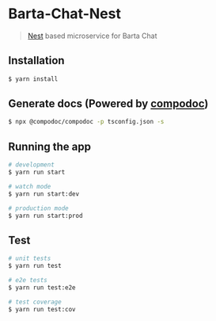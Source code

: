 # Barta-Chat-Nest

> [Nest](https://github.com/nestjs/nest) based microservice for Barta Chat

## Installation

```bash
$ yarn install
```

## Generate docs (Powered by [compodoc](https://compodoc.app))
```bash
$ npx @compodoc/compodoc -p tsconfig.json -s
```

## Running the app

```bash
# development
$ yarn run start

# watch mode
$ yarn run start:dev

# production mode
$ yarn run start:prod
```

## Test

```bash
# unit tests
$ yarn run test

# e2e tests
$ yarn run test:e2e

# test coverage
$ yarn run test:cov
```